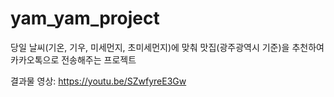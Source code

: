# yam_yam_project
당일 날씨(기온, 기우, 미세먼지, 초미세먼지)에 맞춰 맛집(광주광역시 기준)을 추천하여 카카오톡으로 전송해주는 프로젝트


결과물 영상: https://youtu.be/SZwfyreE3Gw

